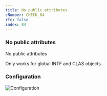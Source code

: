 ```yaml
---
title: No public attributes
cNumber: CHECK_84
rfc: false
index: 84
---
```


### No public attributes
No public attributes

Only works for global INTF and CLAS objects.


### Configuration
![Configuration](/img/84_conf.png)